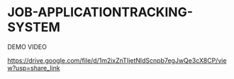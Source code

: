 # JOB-APPLICATIONTRACKING-SYSTEM

DEMO VIDEO

https://drive.google.com/file/d/1m2ixZnTIjetNldScnpb7egJwQe3cX8CP/view?usp=share_link
